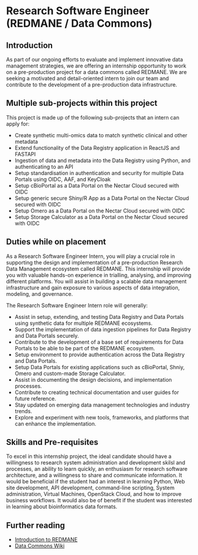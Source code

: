 # Research Software Engineer (REDMANE / Data Commons) 

## Introduction 

As part of our ongoing efforts to evaluate and implement innovative data management strategies, we are offering an internship opportunity to work on a pre-production project for a data commons called REDMANE. We are seeking a motivated and detail-oriented intern to join our team and contribute to the development of a pre-production data infrastructure. 

## Multiple sub-projects within this project

This project is made up of the following sub-projects that an intern can apply for:
- Create synthetic multi-omics data to match synthetic clinical and other metadata
- Extend functionality of the Data Registry application in ReactJS and FASTAPI
- Ingestion of data and metadata into the Data Registry using Python, and authenticating to an API
- Setup standardisation in authentication and security for multiple Data Portals using OIDC, AAF, and KeyCloak
- Setup cBioPortal as a Data Portal on the Nectar Cloud secured with OIDC
- Setup generic secure Shiny/R App as a Data Portal on the Nectar Cloud secured with OIDC
- Setup Omero as a Data Portal on the Nectar Cloud secured with OIDC
- Setup Storage Calculator as a Data Portal on the Nectar Cloud secured with OIDC

## Duties while on placement 

As a Research Software Engineer Intern, you will play a crucial role in supporting the design and implementation of a pre-production Research Data Management ecosystem called REDMANE. This internship will provide you with valuable hands-on experience in trialling, analysing, and improving different platforms. You will assist in building a scalable data management infrastructure and gain exposure to various aspects of data integration, modeling, and governance. 

The Research Software Engineer Intern role will generally: 

- Assist in setup, extending, and testing Data Registry and Data Portals using synthetic data for multiple REDMANE ecosystems. 
- Support the implementation of data ingestion pipelines for Data Registry and Data Portals securely. 
- Contribute to the development of a base set of requirements for Data Portals to be able to be part of the REDMANE ecosystem.
- Setup environment to provide authentication across the Data Registry and Data Portals.
- Setup Data Portals for existing applications such as cBioPortal, Shniy, Omero and custom-made Storage Calculator.
- Assist in documenting the design decisions, and implementation processes.
- Contribute to creating technical documentation and user guides for future reference. 
- Stay updated on emerging data management technologies and industry trends. 
- Explore and experiment with new tools, frameworks, and platforms that can enhance the implementation. 

 

## Skills and Pre-requisites 

To excel in this internship project, the ideal candidate should have a willingness to research system administration and development skilsl and processes, an ability to learn quickly, an enthusiasm for research software architecture, and a willingness to share and communicate information. It would be beneficial if the student had an interest in learning Python, Web site development, API development, command-line scripting, System administration, Virtual Machines, OpenStack Cloud, and how to improve business workflows.  It would also be of benefit if the student was interested in learning about bioinformatics data formats. 


## Further reading
- [Introduction to REDMANE](https://www.canva.com/design/DAGRElfmJC4/4qVkhe7LuQR1MYBUxPBWdw/view?utm_content=DAGRElfmJC4&utm_campaign=designshare&utm_medium=link&utm_source=editor)
- [Data Commons Wiki](https://github.com/WEHI-ResearchComputing/data-commons/wiki)
